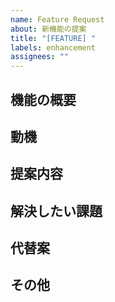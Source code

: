 ```yaml
---
name: Feature Request
about: 新機能の提案
title: "[FEATURE] "
labels: enhancement
assignees: ""
---
```


## 機能の概要

<!-- 追加したい機能の概要を記載してください -->

## 動機

<!-- なぜこの機能が必要か記載してください -->

## 提案内容

<!-- どのような実装を提案するか記載してください -->

## 解決したい課題

<!-- この機能で解決したい課題があれば記載してください -->

## 代替案

<!-- 他に考えられるアプローチがあれば記載してください -->

## その他

<!-- その他の情報があれば記載してください -->
